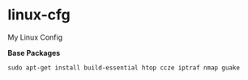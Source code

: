 linux-cfg
=========

My Linux Config


**Base Packages**

```
sudo apt-get install build-essential htop ccze iptraf nmap guake

```
